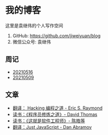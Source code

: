 # 我的博客

这里是袁继伟的个人写作空间

1. GitHub: https://github.com/jiweiyuan/blog
2. 微信公众号: 袁继伟

## 周记

- [20210516](./blog/weekly/20210516.md)
- [20210509](./blog/weekly/20210509.md)

## 文章

- [翻译： Hacking 编程之道 - Eric S. Raymond](./blog/articles/hacking-howto.md)
- [读书：《程序员修炼之道》- David Thomas](./blog/articles/be-a-professional-programmer.md)
- [读书：《这就是软件工程师》- 陈皓等](./blog/articles/this-is-software-eginneer.md)
- [翻译：Just JavaScript -  Dan Abramov](./blog/articles/just-javascript.md)






